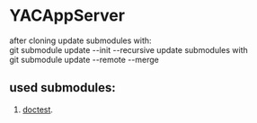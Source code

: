 # YACAppServer

after cloning update submodules with:  
git submodule update --init --recursive
update submodules with  
git submodule update --remote --merge

## used submodules:

1. [doctest](https://github.com/doctest/doctest).


